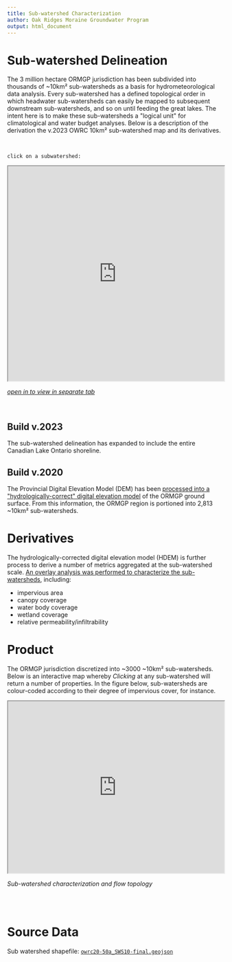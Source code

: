 ```yaml
---
title: Sub-watershed Characterization
author: Oak Ridges Moraine Groundwater Program
output: html_document
---
```




# Sub-watershed Delineation

The 3 million hectare ORMGP jurisdiction has been subdivided into thousands of ~10km² sub-watersheds as a basis for hydrometeorological data analysis. Every sub-watershed has a defined topological order in which headwater sub-watersheds can easily be mapped to subsequent downstream sub-watersheds, and so on until feeding the great lakes. The intent here is to make these sub-watersheds a "logical unit" for climatological and water budget analyses. Below is a description of the derivation the v.2023 OWRC 10km² sub-watershed map and its derivatives.

<br>

`click on a subwatershed:`

<iframe src="https://owrc.shinyapps.io/sws23/" width="100%" height="500" scrolling="no" allowfullscreen></iframe>

[*open in to view in separate tab*](https://owrc.shinyapps.io/sws23/)

<br>


<!-- - a catchment area delineation tool -->
<!-- - an interpolated real-time daily meteorological dataset dating back to the year 1900 -->

## Build v.2023

The sub-watershed delineation has expanded to include the entire Canadian Lake Ontario shoreline.

## Build v.2020

The Provincial Digital Elevation Model (DEM) has been [processed into a "hydrologically-correct" digital elevation model](/interpolants/interpolation/overland.html) of the ORMGP ground surface. From this information, the ORMGP region is portioned into 2,813 ~10km² sub-watersheds. 

<!-- ### Data -->

<!-- current build may be found [here](https://www.dropbox.com/s/ro16gg6zi4kqbc0/owrc20-50a_SWS10-final.geojson?dl=1) -->

# Derivatives

The hydrologically-corrected digital elevation model (HDEM) is further process to derive a number of metrics aggregated at the sub-watershed scale. [An overlay analysis was performed to characterize the sub-watersheds](/interpolants/interpolation/landuse.html), including:

- impervious area
- canopy coverage
- water body coverage
- wetland coverage
- relative permeability/infiltrability
<!-- - mean slope and dominant aspect -->
<!-- - mean depth to water table. -->



# Product

The ORMGP jurisdiction discretized into ~3000 ~10km² sub-watersheds. Below is an interactive map whereby *Clicking* at any sub-watershed will return a number of properties. In the figure below, sub-watersheds are colour-coded according to their degree of impervious cover, for instance.


<iframe src="https://golang.oakridgeswater.ca/pages/sws-characterization.html" width="100%" height="400" scrolling="no" allowfullscreen></iframe>

_Sub-watershed characterization and flow topology_

<br>

<br>

# Source Data

Sub watershed shapefile: [`owrc20-50a_SWS10-final.geojson`](https://www.dropbox.com/s/ro16gg6zi4kqbc0/owrc20-50a_SWS10-final.geojson?dl=1)